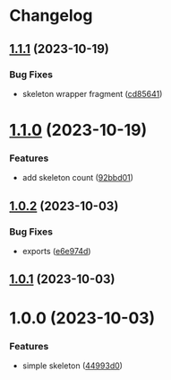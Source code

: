 # Changelog

## [1.1.1](https://github.com/dhruwlalan/react-skele/compare/v1.1.0...v1.1.1) (2023-10-19)


### Bug Fixes

* skeleton wrapper fragment ([cd85641](https://github.com/dhruwlalan/react-skele/commit/cd85641d215269ee7317d2f9b945b39c3bba3781))

# [1.1.0](https://github.com/dhruwlalan/react-skele/compare/v1.0.2...v1.1.0) (2023-10-19)


### Features

* add skeleton count ([92bbd01](https://github.com/dhruwlalan/react-skele/commit/92bbd01ddc2dc9f939dafe7f3774f7b8fed7f24e))

## [1.0.2](https://github.com/dhruwlalan/react-skele/compare/v1.0.1...v1.0.2) (2023-10-03)


### Bug Fixes

* exports ([e6e974d](https://github.com/dhruwlalan/react-skele/commit/e6e974d06baa9264515c555f69be7d7040d46d86))

## [1.0.1](https://github.com/dhruwlalan/react-skele/compare/v1.0.0...v1.0.1) (2023-10-03)

# 1.0.0 (2023-10-03)


### Features

* simple skeleton ([44993d0](https://github.com/dhruwlalan/react-skele/commit/44993d09156e62f110495741a83bb9f60a83cb49))
